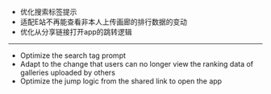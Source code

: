 - 优化搜索标签提示
- 适配E站不再能查看非本人上传画廊的排行数据的变动
- 优化从分享链接打开app的跳转逻辑

--------------------

- Optimize the search tag prompt
- Adapt to the change that users can no longer view the ranking data of galleries uploaded by others
- Optimize the jump logic from the shared link to open the app